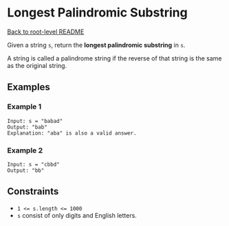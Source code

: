 # Longest Palindromic Substring

[Back to root-level README](../../README.md)

Given a string `s`, return the **longest palindromic substring** in `s`.

A string is called a palindrome string if the reverse of that string is the same as the original string.

## Examples

### Example 1

```console
Input: s = "babad"
Output: "bab"
Explanation: "aba" is also a valid answer.
```

### Example 2

```console
Input: s = "cbbd"
Output: "bb"
```

## Constraints

- `1 <= s.length <= 1000`
- `s` consist of only digits and English letters.